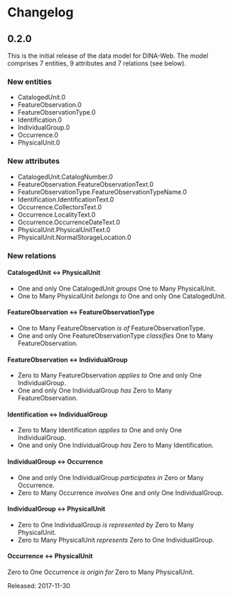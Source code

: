 # Changelog


## 0.2.0 ##

This is the initial release of the data model for DINA-Web.
The model comprises 7 entities, 9 attributes and 7 relations (see below).


### New entities

* CatalogedUnit.0
* FeatureObservation.0
* FeatureObservationType.0
* Identification.0
* IndividualGroup.0
* Occurrence.0
* PhysicalUnit.0


### New attributes

* CatalogedUnit.CatalogNumber.0
* FeatureObservation.FeatureObservationText.0
* FeatureObservationType.FeatureObservationTypeName.0
* Identification.IdentificationText.0
* Occurrence.CollectorsText.0
* Occurrence.LocalityText.0
* Occurrence.OccurrenceDateText.0
* PhysicalUnit.PhysicalUnitText.0
* PhysicalUnit.NormalStorageLocation.0


### New relations


#### CatalogedUnit <-> PhysicalUnit

* One and only One CatalogedUnit *groups* One to Many PhysicalUnit.
* One to Many PhysicalUnit *belongs to* One and only One CatalogedUnit.


#### FeatureObservation <-> FeatureObservationType

* One to Many FeatureObservation *is of* FeatureObservationType.
* One and only One FeatureObservationType *classifies* One to Many FeatureObservation.


#### FeatureObservation <-> IndividualGroup

* Zero to Many FeatureObservation *applies to* One and only One IndividualGroup.
* One and only One IndividualGroup *has* Zero to Many FeatureObservation.


#### Identification <-> IndividualGroup

* Zero to Many Identification *applies to* One and only One IndividualGroup.
* One and only One IndividualGroup *has* Zero to Many Identification.


#### IndividualGroup <-> Occurrence

* One and only One IndividualGroup *participates in* Zero or Many Occurrence.
* Zero to Many Occurrence *involves* One and only One IndividualGroup.


#### IndividualGroup <-> PhysicalUnit

* Zero to One IndividualGroup *is represented by* Zero to Many PhysicalUnit.
* Zero to Many PhysicalUnit *represents* Zero to One IndividualGroup.


#### Occurrence <-> PhysicalUnit

Zero to One Occurrence *is origin for* Zero to Many PhysicalUnit.


Released: 2017-11-30
